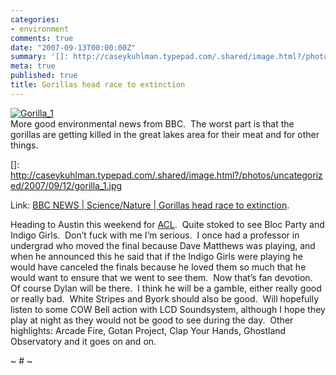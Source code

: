 ```yaml
---
categories:
- environment
comments: true
date: "2007-09-13T00:00:00Z"
summary: '[]: http://caseykuhlman.typepad.com/.shared/image.html?/photos/uncategorized/2007/09/12/gorilla_1.jpg'
meta: true
published: true
title: Gorillas head race to extinction
---
```


[![Gorilla_1][2]][2]  
More good environmental news from BBC.  The worst part is that the gorillas are getting killed in the great lakes area for their meat and for other things.

 []: http://caseykuhlman.typepad.com/.shared/image.html?/photos/uncategorized/2007/09/12/gorilla_1.jpg

Link: [BBC NEWS | Science/Nature | Gorillas head race to extinction][2].

 [2]: http://news.bbc.co.uk/1/hi/sci/tech/6990095.stm "BBC NEWS | Science/Nature | Gorillas head race to extinction"

Heading to Austin this weekend for [ACL][3].  Quite stoked to see Bloc Party and Indigo Girls.  Don’t fuck with me I’m serious.  I once had a professor in undergrad who moved the final because Dave Matthews was playing, and when he announced this he said that if the Indigo Girls were playing he would have canceled the finals because he loved them so much that he would want to ensure that we went to see them.  Now that’s fan devotion.  Of course Dylan will be there.  I think he will be a gamble, either really good or really bad.  White Stripes and Byork should also be good.  Will hopefully listen to some COW Bell action with LCD Soundsystem, although I hope they play at night as they would not be good to see during the day.  Other highlights: Arcade Fire, Gotan Project, Clap Your Hands, Ghostland Observatory and it goes on and on.

 [3]: http://aclfestival.com/default.aspx

~ # ~